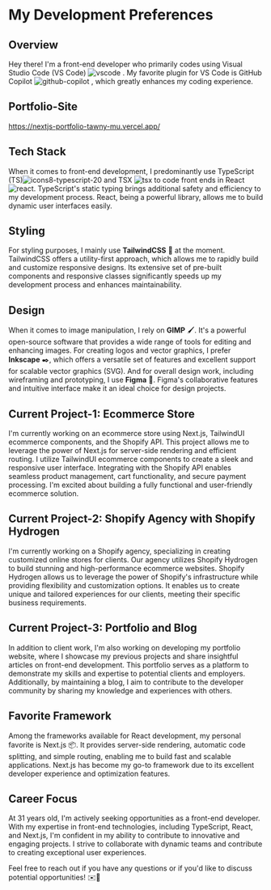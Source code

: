 # My Development Preferences

## Overview
Hey there! I'm a front-end developer who primarily codes using Visual Studio Code (VS Code) ![vscode](https://github.com/troias/troias/assets/26407409/a2a30d7f-fcd7-4868-a52a-68e02970e601)
. My favorite plugin for VS Code is GitHub Copilot ![github-copilot](https://github.com/troias/troias/assets/26407409/69556ed4-69e2-49a8-8b92-37c322d88627)
, which greatly enhances my coding experience.

## Portfolio-Site

https://nextjs-portfolio-tawny-mu.vercel.app/


## Tech Stack
When it comes to front-end development, I predominantly use TypeScript (TS)![icons8-typescript-20](https://github.com/troias/troias/assets/26407409/98add89e-29e5-4fb9-b9d6-184332678ce7)
   and TSX ![tsx](https://github.com/troias/troias/assets/26407409/e4762bd3-3dab-4503-be03-2153903234ed) to code front ends in React ![react](https://github.com/troias/troias/assets/26407409/c01a52af-3d0a-420d-b444-37bdfed29dc4). TypeScript's static typing brings additional safety and efficiency to my development process. React, being a powerful library, allows me to build dynamic user interfaces easily.

## Styling
For styling purposes, I mainly use **TailwindCSS** 🎨 at the moment. TailwindCSS offers a utility-first approach, which allows me to rapidly build and customize responsive designs. Its extensive set of pre-built components and responsive classes significantly speeds up my development process and enhances maintainability.

## Design
When it comes to image manipulation, I rely on **GIMP** 🖌️. It's a powerful open-source software that provides a wide range of tools for editing and enhancing images. For creating logos and vector graphics, I prefer **Inkscape** ✒️, which offers a versatile set of features and excellent support for scalable vector graphics (SVG). And for overall design work, including wireframing and prototyping, I use **Figma** 🎨. Figma's collaborative features and intuitive interface make it an ideal choice for design projects.

## Current Project-1: Ecommerce Store
I'm currently working on an ecommerce store using Next.js, TailwindUI ecommerce components, and the Shopify API. This project allows me to leverage the power of Next.js for server-side rendering and efficient routing. I utilize TailwindUI ecommerce components to create a sleek and responsive user interface. Integrating with the Shopify API enables seamless product management, cart functionality, and secure payment processing. I'm excited about building a fully functional and user-friendly ecommerce solution.

## Current Project-2: Shopify Agency with Shopify Hydrogen
I'm currently working on a Shopify agency, specializing in creating customized online stores for clients. Our agency utilizes Shopify Hydrogen to build stunning and high-performance ecommerce websites. Shopify Hydrogen allows us to leverage the power of Shopify's infrastructure while providing flexibility and customization options. It enables us to create unique and tailored experiences for our clients, meeting their specific business requirements.

## Current Project-3: Portfolio and Blog
In addition to client work, I'm also working on developing my portfolio website, where I showcase my previous projects and share insightful articles on front-end development. This portfolio serves as a platform to demonstrate my skills and expertise to potential clients and employers. Additionally, by maintaining a blog, I aim to contribute to the developer community by sharing my knowledge and experiences with others.


## Favorite Framework
Among the frameworks available for React development, my personal favorite is Next.js 📦. It provides server-side rendering, automatic code splitting, and simple routing, enabling me to build fast and scalable applications. Next.js has become my go-to framework due to its excellent developer experience and optimization features.

## Career Focus
At 31 years old, I'm actively seeking opportunities as a front-end developer. With my expertise in front-end technologies, including TypeScript, React, and Next.js, I'm confident in my ability to contribute to innovative and engaging projects. I strive to collaborate with dynamic teams and contribute to creating exceptional user experiences.

Feel free to reach out if you have any questions or if you'd like to discuss potential opportunities! ✉️🚀


